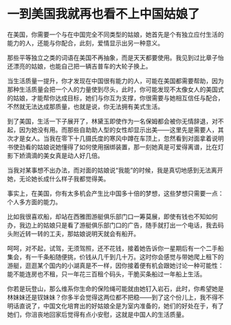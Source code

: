 # 一到美国我就再也看不上中国姑娘了

在美国，你需要一个与在中国完全不同类型的姑娘，她首先是个有独立应付生活的能力的人，还能与你配合，此刻，爱情显示出另一种意义。 

那些平等独立之类的词语在美国不再抽象，而是天天都要使用。我见到过比章子怡还漂亮的姑娘，也能自己把一辆吉普车的大轮子换上。 

当生活质量一提升，你才发现在中国很有能力的人，可能在美国都需要帮助，因为那种生活质量会把一个人的力量使到尽头，此时，你可能发现不太像女人的美国式的姑娘，才能帮你达成目标，她们与你互为支撑，你很需要与她相互信任与配合，不然就无法达成那质量，也就是说，你无法拥有美式生活。 

到了美国，生活一下子展开了，林黛玉即使作为一名保姆都会被你无情辞退，对不起，因为她没有用。而那些自助助人型的女性却显示出美——这里先是需要人，其次才是女人。当我在零下十几摄氏度的寒风中蹲在车顶上，忽然看到对面拿着说明书使劲看的姑娘说她懂得了如何使用捆绑装置，那一刻她真是可爱得离谱，比在灯影下娇滴滴的美女真是动人好几倍。 

当我对某事想不出办法，而对面的姑娘说“我能”的时候，我是真切地感到无法离开她，无论她长成什么样子我都觉得美。 

事实上，在美国，你有太多机会产生比中国多十倍的梦想，这些梦想只需要一点：个人多方面的能力。 

比如我很喜欢船，却站在西雅图游艇俱乐部门口一筹莫展，即使有钱也不知如何办，我边上的姑娘只是看了游艇俱乐部门口的广告，随手就打出一个电话，我去码头附近转一转的工夫，那姑娘说明天就会有船开。 

呵呵，对不起，试驾，无须驾照，还不花钱，接着她告诉你一星期后有一个二手船集会，有一千条船随便挑，价钱从几千到几十万。这时你会感觉与带她爬上租下的游艇，逛逛某个国内的小湖真是不一样，因你接着便有机会跟她讨论一种可能性：能不能连房也不租，只一年花三百租个码头，干脆买条船过一年船上生活。 

你若是玩登山，那么维系你生命的保险绳可能就由她钉入岩石，此时，你希望她是林妹妹还是钗妹妹？你多半会觉得这两位都不把稳——到了这个份儿上，我不得不明话直说了，中国文化培育出的好姑娘全是为室内准备的，她们的好处在于，有了她们，你沮丧地回家后觉得有点小安慰，这就是中国人的生活质量。